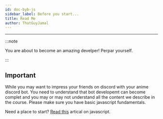 ```yaml
---
id: doc-byb-js
sidebar_label: Before you start...
title: Read Me
author: ThatGuyJamal
---
```


---

:::note

You are about to become an amazing develper! Perpar yourself.

:::

## Important

While you may want to impress your friends on discord with your anime discord bot. You need to understand that bot developemt can become complet and you may or may not understand all the content we describe in the course. Please make sure you have basic javascript fundamentals.

Need a place to start? [Read this](https://levelup.gitconnected.com/10-things-to-learn-on-the-way-to-become-a-javascript-master-f4fc632b2bb7) artical on javascript.
